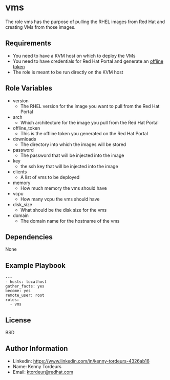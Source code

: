 vms
=========

The role vms has the purpose of pulling the RHEL images from Red Hat and creating VMs from those images.

Requirements
------------

- You need to have a KVM host on which to deploy the VMs
- You need to have credentials for Red Hat Portal and generate an [offline token](https://access.redhat.com/management/api)
- The role is meant to be run directly on the KVM host

Role Variables
--------------
- version 
  - The RHEL version for the image you want to pull from the Red Hat Portal
- arch
  - Which architecture for the image you pull from the Red Hat Portal 
- offline_token
  - This is the offline token you generated on the Red Hat Portal
- downloads
  - The directory into which the images will be stored
- password
  - The password that will be injected into the image
- key 
  - the ssh key that will be injected into the image
- clients
  - A list of vms to be deployed
- memory
  - How much memory the vms should have
- vcpu
  - How many vcpu the vms should have
- disk_size
  - What should be the disk size for the vms
- domain
  - The domain name for the hostname of the vms
  
Dependencies
------------

None

Example Playbook
----------------

    ---
    - hosts: localhost
    gather_facts: yes
    become: yes
    remote_user: root
    roles:
      - vms
   
License
-------

BSD

Author Information
------------------
- Linkedin: <https://www.linkedin.com/in/kenny-tordeurs-4326ab16>
- Name: Kenny Tordeurs 
- Email: ktordeur@redhat.com